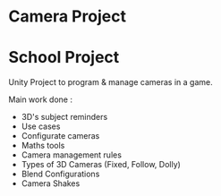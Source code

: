 # Camera Project
# School Project

Unity Project to program & manage cameras in a game.

Main work done : 

- 3D's subject reminders
- Use cases
- Configurate cameras
- Maths tools
- Camera management rules
- Types of 3D Cameras (Fixed, Follow, Dolly)
- Blend Configurations
- Camera Shakes
